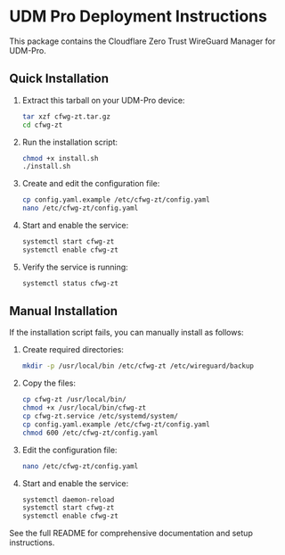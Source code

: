 # UDM Pro Deployment Instructions

This package contains the Cloudflare Zero Trust WireGuard Manager for UDM-Pro.

## Quick Installation

1. Extract this tarball on your UDM-Pro device:
   ```bash
   tar xzf cfwg-zt.tar.gz
   cd cfwg-zt
   ```

2. Run the installation script:
   ```bash
   chmod +x install.sh
   ./install.sh
   ```

3. Create and edit the configuration file:
   ```bash
   cp config.yaml.example /etc/cfwg-zt/config.yaml
   nano /etc/cfwg-zt/config.yaml
   ```

4. Start and enable the service:
   ```bash
   systemctl start cfwg-zt
   systemctl enable cfwg-zt
   ```

5. Verify the service is running:
   ```bash
   systemctl status cfwg-zt
   ```

## Manual Installation

If the installation script fails, you can manually install as follows:

1. Create required directories:
   ```bash
   mkdir -p /usr/local/bin /etc/cfwg-zt /etc/wireguard/backup
   ```

2. Copy the files:
   ```bash
   cp cfwg-zt /usr/local/bin/
   chmod +x /usr/local/bin/cfwg-zt
   cp cfwg-zt.service /etc/systemd/system/
   cp config.yaml.example /etc/cfwg-zt/config.yaml
   chmod 600 /etc/cfwg-zt/config.yaml
   ```

3. Edit the configuration file:
   ```bash
   nano /etc/cfwg-zt/config.yaml
   ```

4. Start and enable the service:
   ```bash
   systemctl daemon-reload
   systemctl start cfwg-zt
   systemctl enable cfwg-zt
   ```

See the full README for comprehensive documentation and setup instructions.
